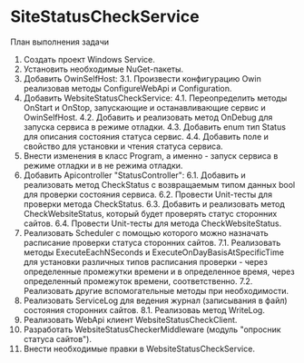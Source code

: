 # SiteStatusCheckService

План выполнения задачи

1. Создать проект Windows Service.
2. Установить необходимые NuGet-пакеты.
3. Добавить OwinSelfHost: 
  3.1. Произвести конфигурацию Owin реализовав методы ConfigureWebApi и Configuration.
4. Добавить WebsiteStatusCheckService:
 4.1. Переопределить методы OnStart и OnStop, запускающие и останавливающие сервис и OwinSelfHost.
 4.2. Добавить и реализовать метод OnDebug для запуска сервиса в режиме отладки.
 4.3. Добавить enum тип Status для описания состояния статуса сервис. 
 4.4. Добавить поле и свойство для установки и чтения статуса сервиса.
5. Внести изменения в класс Program, а именно - запуск сервиса в режиме отладки и в не режима отладки.
6. Добавить Apicontroller "StatusController":
 6.1. Добавить и реализовать метод CheckStatus с возвращаемым типом данных bool для проверки состояния сервиса.
 6.2. Провести Unit-тесты для проверки метода CheckStatus.
 6.3. Добавить и реализовать метод CheckWebsiteStatus, который будет проверять статус сторонних сайтов.
 6.4. Провести Unit-тесты для метода CheckWebsiteStatus.
7. Реализовать Scheduler с помощью которого можно назначать расписание проверки статуса сторонних сайтов.
 7.1. Реализовать методы ExecuteEachNSeconds и ExecuteOnDayBasisAtSpecificTime для установки различных типов расписания проверки - 
 через определенные промежутки времени и в определенное время, через определенный промежуток времени, соответственно.
 7.2. Реализовать другие вспомогательные методы при необходимости.
8. Реализовать ServiceLog для ведения журнал (записывания в файл) состояния сторонних сайтов.
 8.1. Реализоваь метод WriteLog.
9. Реализовать WebApi клиент WebsiteStatusCheckClient.
10. Разработать WebsiteStatusCheckerMiddleware (модуль "опросник статуса сайтов").
11. Внести необходимые правки в WebsiteStatusCheckService.
 
